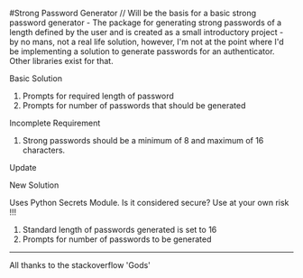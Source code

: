 #Strong Password Generator
//
Will be the basis for a basic strong password generator - The package for generating strong passwords of a length defined by the user and is created as a small introductory project - by no mans, not a real life solution, however, I'm not at the point where I'd be implementing a solution to generate passwords for an authenticator. Other libraries exist for that.

Basic Solution

1. Prompts for required length of password
2. Prompts for number of passwords that should be generated

Incomplete Requirement

1. Strong passwords should be a minimum of 8 and maximum of 16 characters.

Update

New Solution

Uses Python Secrets Module. Is it considered secure? Use at your own risk !!!

1. Standard length of passwords generated is set to 16
2. Prompts for number of passwords to be generated

***************************

All thanks to the stackoverflow 'Gods'
